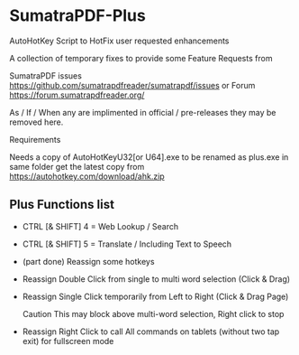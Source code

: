 # SumatraPDF-Plus
AutoHotKey Script to HotFix user requested enhancements

A collection of temporary fixes to provide some Feature Requests from

SumatraPDF issues https://github.com/sumatrapdfreader/sumatrapdf/issues
or Forum https://forum.sumatrapdfreader.org/

As / If / When any are implimented in official / pre-releases they may be removed here.

Requirements

Needs a copy of AutoHotKeyU32[or U64].exe to be renamed as plus.exe in same folder
get the latest copy from https://autohotkey.com/download/ahk.zip

 Plus Functions list
--------------------
   +  CTRL [& SHIFT] 4 = Web Lookup / Search
   +  CTRL [& SHIFT] 5 = Translate / Including Text to Speech
   +  (part done) Reassign some hotkeys
   +  Reassign Double Click from single to multi word selection (Click & Drag)
   +  Reassign Single Click temporarily from Left to Right (Click & Drag Page)
   
      Caution This may block above multi-word selection, Right click to stop
   +  Reassign Right Click to call All commands on tablets (without two tap exit) for fullscreen mode
